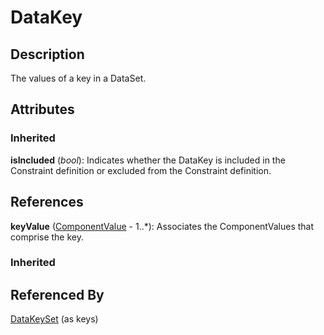 
# DataKey





## Description

The values of a key in a DataSet.


## Attributes

### Inherited

**isIncluded** (*bool*): Indicates whether the DataKey is included in the Constraint definition or excluded from the Constraint definition.



## References

**keyValue** ([ComponentValue](../MetadataStructureDefinitions/ComponentValue.md) - 1..*): Associates the ComponentValues that comprise the key.

### Inherited



## Referenced By

[DataKeySet](DataKeySet.md) (as keys)


